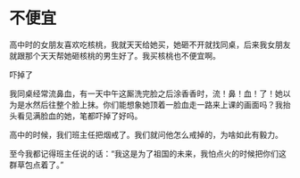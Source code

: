 # 不便宜

高中时的女朋友喜欢吃核桃，我就天天给她买，她砸不开就找同桌，后来我女朋友就跟那个天天帮她砸核桃的男生好了。我买核桃也不便宜啊。 

吓掉了 

我同桌经常流鼻血，有一天中午这厮洗完脸之后涂香香时，流！鼻！血！了！她以为是水然后往整个脸上抹。你们能想象她顶着一脸血走一路来上课的画面吗？我抬头看见满脸血的她，笔都吓掉了好吗。 

高中的时候，我们班主任把烟戒了。我们就问他怎么戒掉的，为啥如此有毅力。 

至今我都记得班主任说的话：“我这是为了祖国的未来，我怕点火的时候把你们这群草包点着了。”